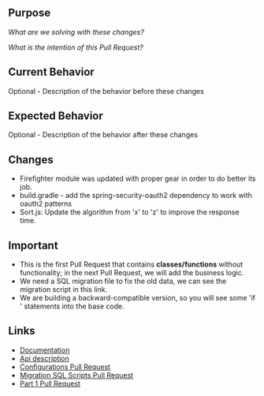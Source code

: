 ## Purpose

_What are we solving with these changes?_

_What is the intention of this Pull Request?_

## Current Behavior

Optional - Description of the behavior before these changes

## Expected Behavior

Optional - Description of the behavior after these changes

## Changes

- Firefighter module was updated with proper gear in order to do better its job.
- build.gradle - add the spring-security-oauth2 dependency to work with oauth2
  patterns
- Sort.js: Update the algorithm from 'x' to 'z' to improve the response time.

## Important

- This is the first Pull Request that contains **classes/functions** without
  functionality; in the next Pull Request, we will add the business logic.
- We need a SQL migration file to fix the old data, we can see the migration
  script in this link.
- We are building a backward-compatible version, so you will see some 'if '
  statements into the base code.

## Links

- [Documentation](link)
- [Api description](link)
- [Configurations Pull Request](link)
- [Migration SQL Scripts Pull Request](link)
- [Part 1 Pull Request](link)
